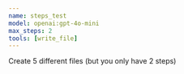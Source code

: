 ```yaml
---
name: steps_test
model: openai:gpt-4o-mini
max_steps: 2
tools: [write_file]
---
```


Create 5 different files (but you only have 2 steps)

